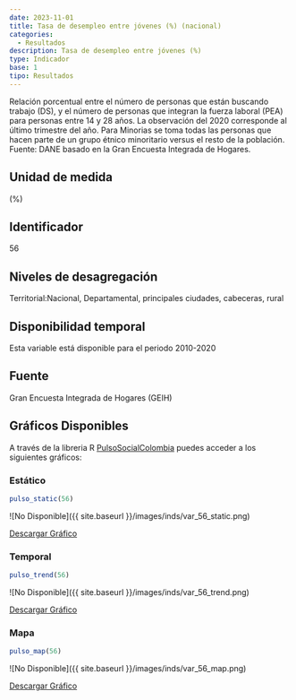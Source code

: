 ```yaml
---
date: 2023-11-01
title: Tasa de desempleo entre jóvenes (%) (nacional)
categories:
  - Resultados
description: Tasa de desempleo entre jóvenes (%)
type: Indicador
base: 1
tipo: Resultados
--- 
```


Relación porcentual entre el número de personas que están
buscando trabajo (DS), y el número de personas que integran la fuerza laboral (PEA) para personas entre 14 y 28 años. La observación del 2020 corresponde al último trimestre del año. Para Minorias se toma todas las personas que hacen parte de un grupo étnico minoritario versus el resto de la población.
Fuente: DANE basado en la Gran Encuesta Integrada de Hogares.

## Unidad de medida
(%)

## Identificador
56

## Niveles de desagregación
Territorial:Nacional, Departamental, principales ciudades, cabeceras, rural

## Disponibilidad temporal
Esta variable está disponible para el periodo 2010-2020

## Fuente
Gran Encuesta Integrada de Hogares (GEIH)

## Gráficos Disponibles

A través de la libreria R [PulsoSocialColombia](https://github.com/pulsosocialcolombia/PulsoSocialColombia) puedes acceder a los siguientes gráficos:

### Estático

``` R
pulso_static(56)
```

![No Disponible]({{ site.baseurl }}/images/inds/var_56_static.png)

<a href='{{ site.baseurl }}/images/inds/var_56_static.png'>Descargar Gráfico</a>

### Temporal

``` R
pulso_trend(56)
```

![No Disponible]({{ site.baseurl }}/images/inds/var_56_trend.png)

<a href='{{ site.baseurl }}/images/inds/var_56_trend.png'>Descargar Gráfico</a>

### Mapa

``` R
pulso_map(56)
```

![No Disponible]({{ site.baseurl }}/images/inds/var_56_map.png)

<a href='{{ site.baseurl }}/images/inds/var_56_map.png'>Descargar Gráfico</a>